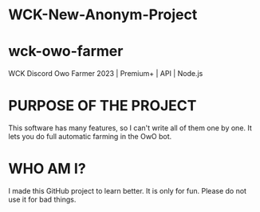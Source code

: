 # WCK-New-Anonym-Project


# wck-owo-farmer
WCK Discord Owo Farmer 2023 | Premium+ | API | Node.js

# PURPOSE OF THE PROJECT
This software has many features, so I can't write all of them one by one. It lets you do full automatic farming in the OwO bot.

# WHO AM I?
I made this GitHub project to learn better. It is only for fun. Please do not use it for bad things.
